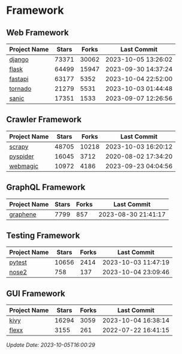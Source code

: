 # Framework

## Web Framework
| Project Name | Stars | Forks | Last Commit |
| ------------ | ----- | ----- | ----------- |
| [django](https://github.com/django/django) | 73371 | 30062 | 2023-10-05 13:26:02 |
| [flask](https://github.com/pallets/flask) | 64499 | 15947 | 2023-09-30 14:37:24 |
| [fastapi](https://github.com/tiangolo/fastapi) | 63177 | 5352 | 2023-10-04 22:52:00 |
| [tornado](https://github.com/tornadoweb/tornado) | 21279 | 5531 | 2023-10-03 01:44:48 |
| [sanic](https://github.com/sanic-org/sanic) | 17351 | 1533 | 2023-09-07 12:26:56 |

## Crawler Framework
| Project Name | Stars | Forks | Last Commit |
| ------------ | ----- | ----- | ----------- |
| [scrapy](https://github.com/scrapy/scrapy) | 48705 | 10218 | 2023-10-03 16:20:12 |
| [pyspider](https://github.com/binux/pyspider) | 16045 | 3712 | 2020-08-02 17:34:20 |
| [webmagic](https://github.com/code4craft/webmagic) | 10972 | 4186 | 2023-09-23 04:04:56 |

## GraphQL Framework
| Project Name | Stars | Forks | Last Commit |
| ------------ | ----- | ----- | ----------- |
| [graphene](https://github.com/graphql-python/graphene) | 7799 | 857 | 2023-08-30 21:41:17 |

## Testing Framework
| Project Name | Stars | Forks | Last Commit |
| ------------ | ----- | ----- | ----------- |
| [pytest](https://github.com/pytest-dev/pytest) | 10656 | 2414 | 2023-10-03 11:47:19 |
| [nose2](https://github.com/nose-devs/nose2) | 758 | 137 | 2023-10-04 23:09:46 |

## GUI Framework
| Project Name | Stars | Forks | Last Commit |
| ------------ | ----- | ----- | ----------- |
| [kivy](https://github.com/kivy/kivy) | 16294 | 3059 | 2023-10-04 16:38:14 |
| [flexx](https://github.com/flexxui/flexx) | 3155 | 261 | 2022-07-22 16:41:15 |

*Update Date: 2023-10-05T16:00:29*